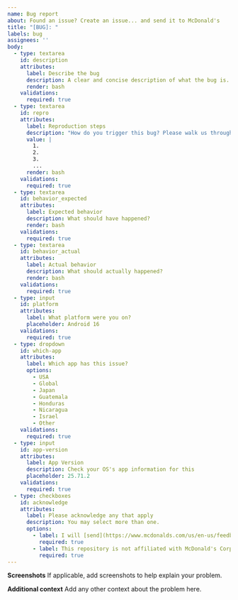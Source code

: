 ```yaml
---
name: Bug report
about: Found an issue? Create an issue... and send it to McDonald's
title: "[BUG]: "
labels: bug
assignees: ''
body:
  - type: textarea
    id: description
    attributes:
      label: Describe the bug
      description: A clear and concise description of what the bug is.
      render: bash
    validations:
      required: true
  - type: textarea
    id: repro
    attributes:
      label: Reproduction steps
      description: "How do you trigger this bug? Please walk us through it step by step."
      value: |
        1.
        2.
        3.
        ...
      render: bash
    validations:
      required: true
  - type: textarea
    id: behavior_expected
    attributes:
      label: Expected behavior
      description: What should have happened?
      render: bash
    validations:
      required: true
  - type: textarea
    id: behavior_actual
    attributes:
      label: Actual behavior
      description: What should actually happened?
      render: bash
    validations:
      required: true
  - type: input
    id: platform
    attributes:
      label: What platform were you on?
      placeholder: Android 16
    validations:
      required: true
  - type: dropdown
    id: which-app
    attributes:
      label: Which app has this issue? 
      options:
        - USA
        - Global
        - Japan
        - Guatemala
        - Honduras
        - Nicaragua
        - Israel
        - Other
    validations:
      required: true
  - type: input
    id: app-version
    attributes:
      label: App Version
      description: Check your OS's app information for this
      placeholder: 25.71.2
    validations:
      required: true
  - type: checkboxes
    id: acknowledge
    attributes:
      label: Please acknowledge any that apply
      description: You may select more than one.
      options:
        - label: I will [send](https://www.mcdonalds.com/us/en-us/feedback.html) this bug report to McDonald's.
          required: true
        - label: This repository is not affiliated with McDonald's Corperation.
          required: true
---
```


**Screenshots**
If applicable, add screenshots to help explain your problem.

**Additional context**
Add any other context about the problem here.
